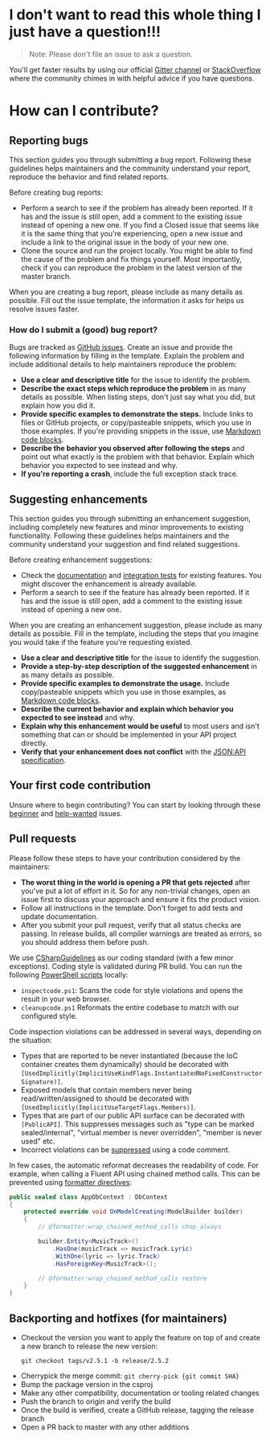 # I don't want to read this whole thing I just have a question!!!

> Note: Please don't file an issue to ask a question.

You'll get faster results by using our official [Gitter channel](https://gitter.im/json-api-dotnet-core/Lobby) or [StackOverflow](https://stackoverflow.com/search?q=jsonapidotnetcore) where the community chimes in with helpful advice if you have questions.

# How can I contribute?

## Reporting bugs

This section guides you through submitting a bug report.
Following these guidelines helps maintainers and the community understand your report, reproduce the behavior and find related reports.

Before creating bug reports:
- Perform a search to see if the problem has already been reported. If it has and the issue is still open, add a comment to the existing issue instead of opening a new one. If you find a Closed issue that seems like it is the same thing that you're experiencing, open a new issue and include a link to the original issue in the body of your new one.
- Clone the source and run the project locally. You might be able to find the cause of the problem and fix things yourself. Most importantly, check if you can reproduce the problem in the latest version of the master branch.

When you are creating a bug report, please include as many details as possible.
Fill out the issue template, the information it asks for helps us resolve issues faster.

### How do I submit a (good) bug report?

Bugs are tracked as [GitHub issues](https://github.com/json-api-dotnet/JsonApiDotNetCore/issues). Create an issue and provide the following information by filling in the template.
Explain the problem and include additional details to help maintainers reproduce the problem:

- **Use a clear and descriptive title** for the issue to identify the problem.
- **Describe the exact steps which reproduce the problem** in as many details as possible. When listing steps, don't just say what you did, but explain how you did it. 
- **Provide specific examples to demonstrate the steps.** Include links to files or GitHub projects, or copy/pasteable snippets, which you use in those examples. If you're providing snippets in the issue, use [Markdown code blocks](https://docs.github.com/en/github/writing-on-github/creating-and-highlighting-code-blocks).
- **Describe the behavior you observed after following the steps** and point out what exactly is the problem with that behavior. Explain which behavior you expected to see instead and why.
- **If you're reporting a crash**, include the full exception stack trace.

## Suggesting enhancements

This section guides you through submitting an enhancement suggestion, including completely new features and minor improvements to existing functionality. Following these guidelines helps maintainers and the community understand your suggestion and find related suggestions.

Before creating enhancement suggestions:
- Check the [documentation](https://www.jsonapi.net/usage/resources/index.html) and [integration tests](https://github.com/json-api-dotnet/JsonApiDotNetCore/tree/master/test/JsonApiDotNetCoreExampleTests/IntegrationTests) for existing features. You might discover the enhancement is already available.
- Perform a search to see if the feature has already been reported. If it has and the issue is still open, add a comment to the existing issue instead of opening a new one.

When you are creating an enhancement suggestion, please include as many details as possible. Fill in the template, including the steps that you imagine you would take if the feature you're requesting existed.

- **Use a clear and descriptive title** for the issue to identify the suggestion.
- **Provide a step-by-step description of the suggested enhancement** in as many details as possible.
- **Provide specific examples to demonstrate the usage.** Include copy/pasteable snippets which you use in those examples, as [Markdown code blocks](https://docs.github.com/en/github/writing-on-github/creating-and-highlighting-code-blocks).
- **Describe the current behavior and explain which behavior you expected to see instead** and why.
- **Explain why this enhancement would be useful** to most users and isn't something that can or should be implemented in your API project directly.
- **Verify that your enhancement does not conflict** with the [JSON:API specification](https://jsonapi.org/).

## Your first code contribution

Unsure where to begin contributing? You can start by looking through these [beginner](https://github.com/json-api-dotnet/JsonApiDotNetCore/labels/good%20first%20issue) and [help-wanted](https://github.com/json-api-dotnet/JsonApiDotNetCore/labels/help%20wanted) issues.

## Pull requests

Please follow these steps to have your contribution considered by the maintainers:

- **The worst thing in the world is opening a PR that gets rejected** after you've put a lot of effort in it. So for any non-trivial changes, open an issue first to discuss your approach and ensure it fits the product vision.
- Follow all instructions in the template. Don't forget to add tests and update documentation.
- After you submit your pull request, verify that all status checks are passing. In release builds, all compiler warnings are treated as errors, so you should address them before push.

We use [CSharpGuidelines](https://csharpcodingguidelines.com/) as our coding standard (with a few minor exceptions). Coding style is validated during PR build.
You can run the following [PowerShell scripts](https://github.com/PowerShell/PowerShell/releases) locally:
- `inspectcode.ps1`: Scans the code for style violations and opens the result in your web browser.
- `cleanupcode.ps1` Reformats the entire codebase to match with our configured style.

Code inspection violations can be addressed in several ways, depending on the situation:
- Types that are reported to be never instantiated (because the IoC container creates them dynamically) should be decorated with `[UsedImplicitly(ImplicitUseKindFlags.InstantiatedNoFixedConstructorSignature)]`.
- Exposed models that contain members never being read/written/assigned to should be decorated with `[UsedImplicitly(ImplicitUseTargetFlags.Members)]`.
- Types that are part of our public API surface can be decorated with `[PublicAPI]`. This suppresses messages such as "type can be marked sealed/internal", "virtual member is never overridden", "member is never used" etc.
- Incorrect violations can be [suppressed](https://www.jetbrains.com/help/resharper/Code_Analysis__Code_Inspections.html#ids-of-code-inspections) using a code comment.

In few cases, the automatic reformat decreases the readability of code. For example, when calling a Fluent API using chained method calls. This can be prevented using [formatter directives](https://www.jetbrains.com/help/resharper/Enforcing_Code_Formatting_Rules.html#configure):

```c#
public sealed class AppDbContext : DbContext
{
    protected override void OnModelCreating(ModelBuilder builder)
    {
        // @formatter:wrap_chained_method_calls chop_always

        builder.Entity<MusicTrack>()
            .HasOne(musicTrack => musicTrack.Lyric)
            .WithOne(lyric => lyric.Track)
            .HasForeignKey<MusicTrack>();

        // @formatter:wrap_chained_method_calls restore
    }
}
```

## Backporting and hotfixes (for maintainers)

- Checkout the version you want to apply the feature on top of and create a new branch to release the new version:
  ```
  git checkout tags/v2.5.1 -b release/2.5.2
  ```
- Cherrypick the merge commit: `git cherry-pick {git commit SHA}`
- Bump the package version in the csproj
- Make any other compatibility, documentation or tooling related changes
- Push the branch to origin and verify the build
- Once the build is verified, create a GitHub release, tagging the release branch
- Open a PR back to master with any other additions
